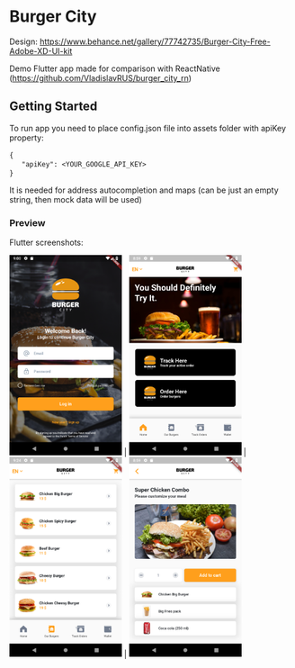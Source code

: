 # Burger City

Design: https://www.behance.net/gallery/77742735/Burger-City-Free-Adobe-XD-UI-kit

Demo Flutter app made for comparison with ReactNative (https://github.com/VladislavRUS/burger_city_rn)

## Getting Started

To run app you need to place config.json file into assets folder with apiKey property:

```
{
   "apiKey": <YOUR_GOOGLE_API_KEY>
}
```

It is needed for address autocompletion and maps (can be just an empty string, then mock data will be used)

### Preview
Flutter screenshots:

<img width=200 src="./screenshots/screenshot_1.png"/> | <img width=200 src="./screenshots/screenshot_2.png"/> | <img width=200 src="./screenshots/screenshot_3.png"/> | <img width=200 src="./screenshots/screenshot_4.png"/> 
